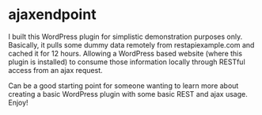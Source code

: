 # ajaxendpoint

I built this WordPress plugin for simplistic demonstration purposes only. Basically, it pulls some dummy data remotely from restapiexample.com and cached it for 12 hours. Allowing a WordPress based website (where this plugin is installed) to consume those information locally through RESTful access from an ajax request.

Can be a good starting point for someone wanting to learn more about creating a basic WordPress plugin with some basic REST and ajax usage. Enjoy!
